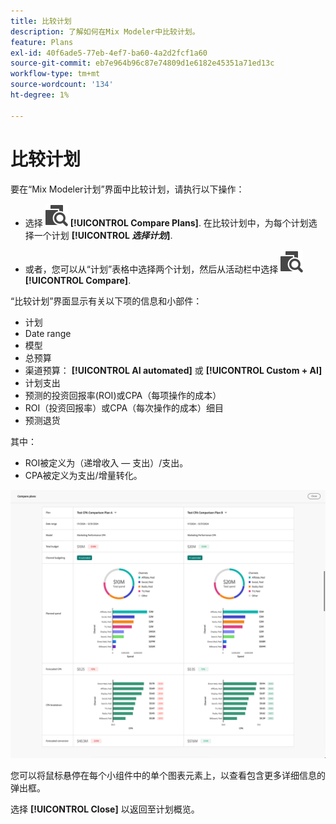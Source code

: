```yaml
---
title: 比较计划
description: 了解如何在Mix Modeler中比较计划。
feature: Plans
exl-id: 40f6ade5-77eb-4ef7-ba60-4a2d2fcf1a60
source-git-commit: eb7e964b96c87e74809d1e6182e45351a71ed13c
workflow-type: tm+mt
source-wordcount: '134'
ht-degree: 1%

---
```


# 比较计划

要在“Mix Modeler计划”界面中比较计划，请执行以下操作：

* 选择 ![比较](../assets/icons/Compare.svg) **[!UICONTROL Compare Plans]**. 在比较计划中，为每个计划选择一个计划 **[!UICONTROL _选择计划_]**.

* 或者，您可以从“计划”表格中选择两个计划，然后从活动栏中选择 ![比较](../assets/icons/Compare.svg) **[!UICONTROL Compare]**.

“比较计划”界面显示有关以下项的信息和小部件：

* 计划
* Date range
* 模型
* 总预算
* 渠道预算： **[!UICONTROL AI automated]** 或 **[!UICONTROL Custom + AI]**
* 计划支出
* 预测的投资回报率(ROI)或CPA（每项操作的成本）
* ROI（投资回报率）或CPA（每次操作的成本）细目
* 预测退货

其中：

* ROI被定义为（递增收入 — 支出）/支出。
* CPA被定义为支出/增量转化。


![比较计划](../assets/compare-plans.png)

您可以将鼠标悬停在每个小组件中的单个图表元素上，以查看包含更多详细信息的弹出框。

选择 **[!UICONTROL Close]** 以返回至计划概览。
